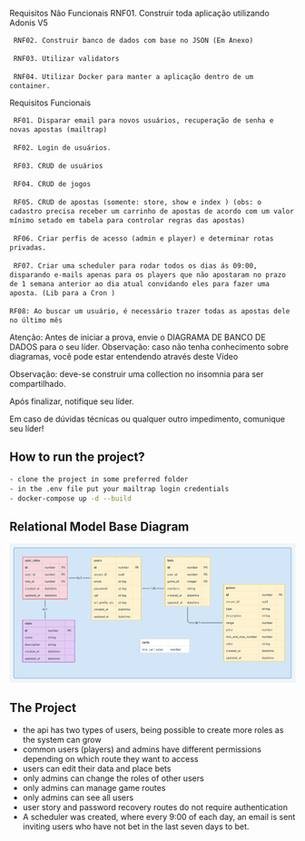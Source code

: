 Requisitos Não Funcionais
     RNF01. Construir toda aplicação utilizando Adonis V5

     RNF02. Construir banco de dados com base no JSON (Em Anexo) 

     RNF03. Utilizar validators

     RNF04. Utilizar Docker para manter a aplicação dentro de um container.

Requisitos Funcionais

     RF01. Disparar email para novos usuários, recuperação de senha e novas apostas (mailtrap)

     RF02. Login de usuários.

     RF03. CRUD de usuários

     RF04. CRUD de jogos

     RF05. CRUD de apostas (somente: store, show e index ) (obs: o cadastro precisa receber um carrinho de apostas de acordo com um valor mínimo setado em tabela para controlar regras das apostas) 

     RF06. Criar perfis de acesso (admin e player) e determinar rotas privadas.

     RF07. Criar uma scheduler para rodar todos os dias ás 09:00, disparando e-mails apenas para os players que não apostaram no prazo de 1 semana anterior ao dia atual convidando eles para fazer uma aposta. (Lib para a Cron )
     
    RF08: Ao buscar um usuário, é necessário trazer todas as apostas dele no último mês

Atenção: Antes de iniciar a prova, envie o DIAGRAMA DE BANCO DE DADOS para o seu líder.
Observação: caso não tenha conhecimento sobre diagramas, você pode estar entendendo através deste Vídeo 

Observação: deve-se construir uma collection no insomnia para ser compartilhado.

Após finalizar, notifique seu líder.

Em caso de dúvidas técnicas ou qualquer outro impedimento, comunique seu líder!

## How to run the project?

```bash
- clone the project in some preferred folder
- in the .env file put your mailtrap login credentials
- docker-compose up -d --build
```

## Relational Model Base Diagram

<img src="./app/utils/Lotery_TGL_API.png">

## The Project

- the api has two types of users, being possible to create more roles as the system can grow
- common users (players) and admins have different permissions depending on which route they want to access
- users can edit their data and place bets 
- only admins can change the roles of other users
- only admins can manage game routes
- only admins can see all users
- user story and password recovery routes do not require authentication 
- A scheduler was created, where every 9:00 of each day, an email is sent inviting users who have not bet in the last seven days to bet.

